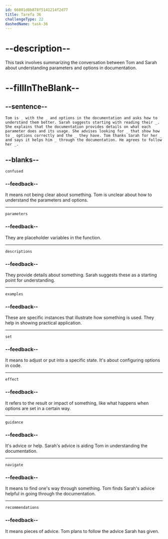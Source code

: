```yaml
---
id: 66001d8b878f5141214f2d77
title: Tarefa 36
challengeType: 22
dashedName: task-36
---
```


<!--
AUDIO REFERENCE:
Entire dialogue
-->

# --description--

This task involves summarizing the conversation between Tom and Sarah about understanding parameters and options in documentation.

# --fillInTheBlank--

## --sentence--

`Tom is _ with the _ and options in the documentation and asks how to understand them better. Sarah suggests starting with reading their _. She explains that the documentation provides details on what each parameter does and its usage. She advises looking for _ that show how to _ options correctly and the _ they have. Tom thanks Sarah for her _ and says it helps him _ through the documentation. He agrees to follow her _.`

## --blanks--

`confused`

### --feedback--

It means not being clear about something. Tom is unclear about how to understand the parameters and options.

---

`parameters`

### --feedback--

They are placeholder variables in the function.

---

`descriptions`

### --feedback--

They provide details about something. Sarah suggests these as a starting point for understanding.

---

`examples`

### --feedback--

These are specific instances that illustrate how something is used. They help in showing practical application.

---

`set`

### --feedback--

It means to adjust or put into a specific state. It's about configuring options in code.

---

`effect`

### --feedback--

It refers to the result or impact of something, like what happens when options are set in a certain way.

---

`guidance`

### --feedback--

It's advice or help. Sarah's advice is aiding Tom in understanding the documentation.

---

`navigate`

### --feedback--

It means to find one's way through something. Tom finds Sarah's advice helpful in going through the documentation.

---

`recommendations`

### --feedback--

It means pieces of advice. Tom plans to follow the advice Sarah has given.
